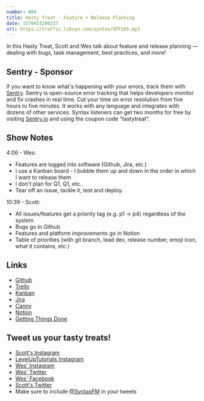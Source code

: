 ```yaml
---
number: 004
title: Hasty Treat - Feature + Release Planning
date: 1570453200237
url: https://traffic.libsyn.com/syntax/SFF185.mp3
---
```


In this Hasty Treat, Scott and Wes talk about feature and release planning — dealing with bugs, task management, best practices, and more!

## Sentry - Sponsor

If you want to know what's happening with your errors, track them with [Sentry](https://sentry.io/). Sentry is open-source error tracking that helps developers monitor and fix crashes in real time. Cut your time on error resolution from five hours to five minutes. It works with any language and integrates with dozens of other services. Syntax listeners can get two months for free by visiting [Sentry.io](https://sentry.io/) and using the coupon code "tastytreat".

## Show Notes

4:06 - Wes:

- Features are logged into software (Github, Jira, etc.)
- I use a Kanban board - I bubble them up and down in the order in which I want to release them
- I don't plan for Q1, Q1, etc..
- Tear off an issue, tackle it, test and deploy.

10:39 - Scott:

- All issues/features get a priority tag (e.g. p1 → p4) regardless of the system
- Bugs go in Github
- Features and platform improvements go in Notion
- Table of priorities (with git branch, lead dev, release number, emoji icon, what it contains, etc.)

## Links

- [Github](https://github.com/)
- [Trello](https://trello.com/)
- [Kanban](https://en.wikipedia.org/wiki/Kanban)
- [Jira](https://www.atlassian.com/software/jira)
- [Canny](https://canny.io/)
- [Notion](https://www.notion.so/)
- [Getting Things Done](https://gettingthingsdone.com/)

## Tweet us your tasty treats!

- [Scott's Instagram](https://www.instagram.com/stolinski/)
- [LevelUpTutorials Instagram](https://www.instagram.com/LevelUpTutorials/)
- [Wes' Instagram](https://www.instagram.com/wesbos/)
- [Wes' Twitter](https://twitter.com/wesbos)
- [Wes' Facebook](https://www.facebook.com/wesbos.developer)
- [Scott's Twitter](https://twitter.com/stolinski)
- Make sure to include [@SyntaxFM](https://twitter.com/SyntaxFM) in your tweets
